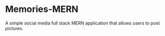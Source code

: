 # Memories-MERN
A simple social media full stack MERN application that allows users to post pictures.
